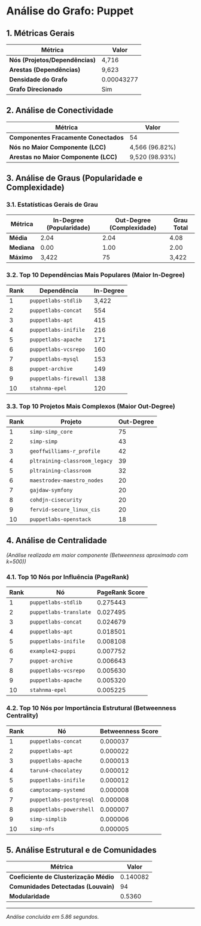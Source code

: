# Análise do Grafo: Puppet

## 1. Métricas Gerais
| Métrica | Valor |
|---|---|
| **Nós (Projetos/Dependências)** | 4,716 |
| **Arestas (Dependências)** | 9,623 |
| **Densidade do Grafo** | 0.00043277 |
| **Grafo Direcionado** | Sim |

## 2. Análise de Conectividade
| Métrica | Valor |
|---|---|
| **Componentes Fracamente Conectados** | 54 |
| **Nós no Maior Componente (LCC)** | 4,566 (96.82%) |
| **Arestas no Maior Componente (LCC)** | 9,520 (98.93%) |

## 3. Análise de Graus (Popularidade e Complexidade)
### 3.1. Estatísticas Gerais de Grau
| Métrica | In-Degree (Popularidade) | Out-Degree (Complexidade) | Grau Total |
|---|---|---|---|
| **Média** | 2.04 | 2.04 | 4.08 |
| **Mediana** | 0.00 | 1.00 | 2.00 |
| **Máximo** | 3,422 | 75 | 3,422 |

### 3.2. Top 10 Dependências Mais Populares (Maior In-Degree)
| Rank | Dependência | In-Degree |
|---|---|---|
| 1 | `puppetlabs-stdlib` | 3,422 |
| 2 | `puppetlabs-concat` | 554 |
| 3 | `puppetlabs-apt` | 415 |
| 4 | `puppetlabs-inifile` | 216 |
| 5 | `puppetlabs-apache` | 171 |
| 6 | `puppetlabs-vcsrepo` | 160 |
| 7 | `puppetlabs-mysql` | 153 |
| 8 | `puppet-archive` | 149 |
| 9 | `puppetlabs-firewall` | 138 |
| 10 | `stahnma-epel` | 120 |

### 3.3. Top 10 Projetos Mais Complexos (Maior Out-Degree)
| Rank | Projeto | Out-Degree |
|---|---|---|
| 1 | `simp-simp_core` | 75 |
| 2 | `simp-simp` | 43 |
| 3 | `geoffwilliams-r_profile` | 42 |
| 4 | `pltraining-classroom_legacy` | 39 |
| 5 | `pltraining-classroom` | 32 |
| 6 | `maestrodev-maestro_nodes` | 20 |
| 7 | `gajdaw-symfony` | 20 |
| 8 | `cohdjn-cisecurity` | 20 |
| 9 | `fervid-secure_linux_cis` | 20 |
| 10 | `puppetlabs-openstack` | 18 |

## 4. Análise de Centralidade
_(Análise realizada em maior componente (Betweenness aproximado com k=500))_

### 4.1. Top 10 Nós por Influência (PageRank)
| Rank | Nó | PageRank Score |
|---|---|---|
| 1 | `puppetlabs-stdlib` | 0.275443 |
| 2 | `puppetlabs-translate` | 0.027495 |
| 3 | `puppetlabs-concat` | 0.024679 |
| 4 | `puppetlabs-apt` | 0.018501 |
| 5 | `puppetlabs-inifile` | 0.008108 |
| 6 | `example42-puppi` | 0.007752 |
| 7 | `puppet-archive` | 0.006643 |
| 8 | `puppetlabs-vcsrepo` | 0.005630 |
| 9 | `puppetlabs-apache` | 0.005320 |
| 10 | `stahnma-epel` | 0.005225 |

### 4.2. Top 10 Nós por Importância Estrutural (Betweenness Centrality)
| Rank | Nó | Betweenness Score |
|---|---|---|
| 1 | `puppetlabs-concat` | 0.000037 |
| 2 | `puppetlabs-apt` | 0.000022 |
| 3 | `puppetlabs-apache` | 0.000013 |
| 4 | `tarun4-chocolatey` | 0.000012 |
| 5 | `puppetlabs-inifile` | 0.000012 |
| 6 | `camptocamp-systemd` | 0.000008 |
| 7 | `puppetlabs-postgresql` | 0.000008 |
| 8 | `puppetlabs-powershell` | 0.000007 |
| 9 | `simp-simplib` | 0.000006 |
| 10 | `simp-nfs` | 0.000005 |

## 5. Análise Estrutural e de Comunidades
| Métrica | Valor |
|---|---|
| **Coeficiente de Clusterização Médio** | 0.140082 |
| **Comunidades Detectadas (Louvain)** | 94 |
| **Modularidade** | 0.5360 |

---
*Análise concluída em 5.86 segundos.*

